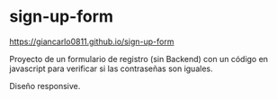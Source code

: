 # sign-up-form
https://giancarlo0811.github.io/sign-up-form

Proyecto de un formulario de registro (sin Backend) con un código en javascript para verificar si las contraseñas son iguales.

Diseño responsive.